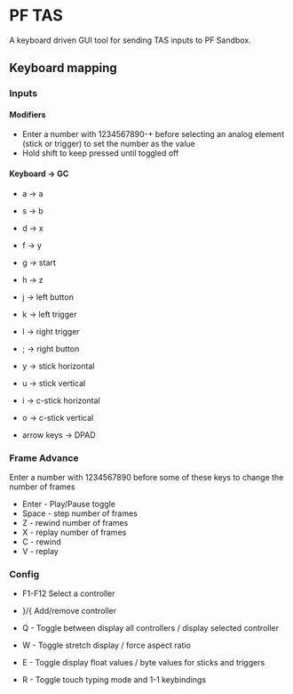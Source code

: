 # PF TAS

A keyboard driven GUI tool for sending TAS inputs to PF Sandbox.

## Keyboard mapping

### Inputs

####  Modifiers
*   Enter a number with 1234567890-+ before selecting an analog element (stick or trigger) to set the number as the value
*   Hold shift to keep pressed until toggled off

#### Keyboard -> GC

*   a          -> a
*   s          -> b
*   d          -> x
*   f          -> y

*   g          -> start
*   h          -> z

*   j          -> left button
*   k          -> left trigger
*   l          -> right trigger
*   ;          -> right button

*   y          -> stick horizontal
*   u          -> stick vertical
*   i          -> c-stick horizontal
*   o          -> c-stick vertical

*   arrow keys -> DPAD

### Frame Advance

Enter a number with 1234567890 before some of these keys to change the number of frames

*   Enter - Play/Pause toggle
*   Space - step number of frames
*   Z     - rewind number of frames
*   X     - replay number of frames
*   C     - rewind
*   V     - replay

### Config

*   F1-F12 Select a controller
*   }/{    Add/remove controller

*   Q - Toggle between display all controllers / display selected controller
*   W - Toggle stretch display / force aspect ratio
*   E - Toggle display float values / byte values for sticks and triggers
*   R - Toggle touch typing mode and 1-1 keybindings
